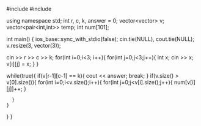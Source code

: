 #include <iostream>
#include <vector>

using namespace std;
int r, c, k, answer = 0;
vector<vector<int>> v;
vector<pair<int,int>> temp;
int num[101];

int main() {
  ios_base::sync_with_stdio(false);
  cin.tie(NULL), cout.tie(NULL);
  v.resize(3, vector<int>(3));
  
  cin >> r >> c >> k;
  for(int i=0;i<3; i++){
    for(int j=0;j<3;j++){
      int x;
      cin >> x;
      v[i][j] = x;
    }
  }

  while(true){
    if(v[r-1][c-1] == k){
      cout << answer;
      break;
    }
    if(v.size() > v[0].size()){
      for(int i=0;i<v.size();i++){
        for(int j=0;j<v[i].size();j++){
          num[v[i][j]]++;
        }
        
      }
    }
  }
}
